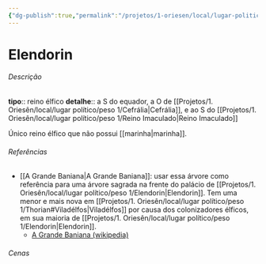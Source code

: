 ```yaml
---
{"dg-publish":true,"permalink":"/projetos/1-oriesen/local/lugar-politico/peso-1/elendorin/"}
---
```



# Elendorin

###### Descrição
**tipo**:: reino élfico
**detalhe**:: a S do equador, a O de [[Projetos/1. Oriesên/local/lugar político/peso 1/Cefrália|Cefrália]], e ao S do [[Projetos/1. Oriesên/local/lugar político/peso 1/Reino Imaculado|Reino Imaculado]]

Único reino élfico que não possui [[marinha|marinha]].


###### Referências
- [[A Grande Baniana|A Grande Baniana]]: usar essa árvore como referência para uma árvore sagrada na frente do palácio de [[Projetos/1. Oriesên/local/lugar político/peso 1/Elendorin|Elendorin]]. Tem uma menor e mais nova em [[Projetos/1. Oriesên/local/lugar político/peso 1/Thorian#Viladélfos|Viladélfos]] por causa dos colonizadores élficos, em sua maioria de [[Projetos/1. Oriesên/local/lugar político/peso 1/Elendorin|Elendorin]].
	- [A Grande Baniana (wikipedia)](https://en.wikipedia.org/wiki/The_Great_Banyan)


###### Cenas

